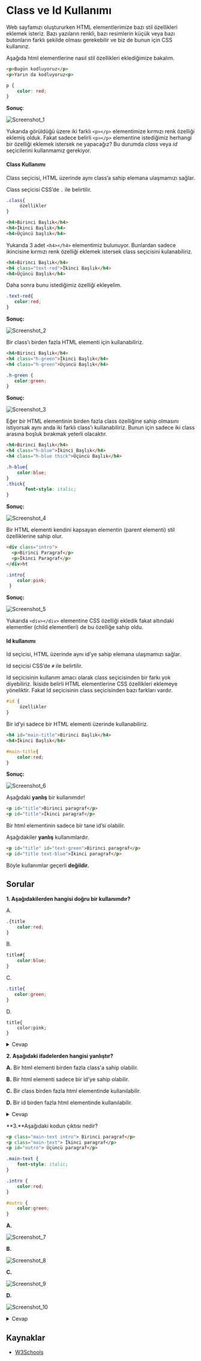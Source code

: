 # Class ve Id Kullanımı

Web sayfamızı oluştururken HTML elementlerimize bazı stil özellikleri eklemek isteriz. Bazı yazıların renkli, bazı resimlerin küçük veya bazı butonların farklı şekilde olması gerekebilir ve biz de bunun için CSS kullanırız. 

Aşağıda html elementlerine nasıl stil özellikleri eklediğimize bakalım.

```html
<p>Bugün kodluyoruz</p>
<p>Yarın da kodluyoruz<p>
```

```css
p {
	color: red;
}
```

**Sonuç**:

![Screenshot_1](assets/Screenshot_1.jpg)



Yukarıda görüldüğü üzere iki farklı `<p></p>` elementimize kırmızı renk özelliği eklemiş olduk. Fakat sadece belirli `<p></p>` elementine istediğimiz herhangi bir özelliği eklemek istersek ne yapacağız? Bu durumda *class* veya *id* seçicilerini kullanmamız gerekiyor.

#### **Class Kullanımı**

Class seçicisi, HTML üzerinde aynı class’a sahip elemana ulaşmamızı sağlar.

Class seçicisi CSS’de `.` ile belirtilir.

```css
.class{
     özellikler
}
```

```html
<h4>Birinci Başlık</h4>
<h4>İkinci Başlık</h4>
<h4>Üçüncü başlık</h4>
```

Yukarıda 3 adet `<h4></h4>` elementimiz bulunuyor. Bunlardan sadece ikincisine kırmızı renk özelliği eklemek istersek class seçicisini kulanabiliriz.

```html
<h4>Birinci Başlık</h4>
<h4 class="text-red">İkinci Başlık</h4>
<h4>Üçüncü Başlık</h4>

```

Daha sonra bunu istediğimiz özelliği ekleyelim.

```css
.text-red{
   color:red;
}

```



**Sonuç:**

![Screenshot_2](assets/Screenshot_2.jpg)



Bir class’ı birden fazla HTML elementi için kullanabiliriz.

```html
<h4>Birinci Başlık</h4>
<h4 class="h-green">İkinci Başlık</h4>
<h4 class="h-green">Üçüncü Başlık</h4>

```

```css
.h-green {
   color:green;
}
```

**Sonuç:**

![Screenshot_3](assets/Screenshot_3.jpg)





Eğer bir HTML elementinin birden fazla class özelliğine sahip olmasını istiyorsak aynı anda iki farklı class’ı kullanabiliriz. Bunun için sadece iki class arasına boşluk bırakmak yeterli olacaktır.

```html
<h4>Birinci Başlık</h4>
<h4 class="h-blue">İkinci Başlık</h4>
<h4 class="h-blue thick">Üçüncü Başlık</h4>

```

```css
.h-blue{
    color:blue;
}
.thick{
       font-style: italic;
}

```

**Sonuç:**

![Screenshot_4](assets/Screenshot_4.jpg)



Bir HTML elementi kendini kapsayan elementin (parent elementi) stil özelliklerine sahip olur.

```html
<div class="intro">
  <p>Birinci Paragraf</p>
  <p>İkinci Paragraf</p>
</div>ht
```

```css
.intro{
    color:pink;
 }
```

**Sonuç:**

![Screenshot_5](assets/Screenshot_5.jpg)



Yukarıda `<div></div>` elementine CSS özelliği ekledik fakat altındaki elementler (child elementleri) de bu özelliğe sahip oldu.

#### **Id kullanımı**

Id seçicisi, HTML üzerinde aynı id’ye sahip elemana ulaşmamızı sağlar.

Id seçicisi CSS’de `#` ile belirtilir.

Id seçicisinin kullanım amacı olarak class seçicisinden bir farkı yok diyebiliriz. İkiside belirli HTML elementlerine CSS özellikleri eklemeye yöneliktir. Fakat Id seçicisinin class seçicisinden bazı farkları vardır.

```css
#id {
     özellikler
}

```

Bir id’yi sadece bir HTML elementi üzerinde kullanabiliriz.

```html
<h4 id="main-title">Birinci Başlık</h4>
<h4>İkinci Başlık</h4>
```

```css
#main-title{
	color:red;
}

```

**Sonuç:**

![Screenshot_6](assets/Screenshot_6.jpg)

Aşağıdaki **yanlış** bir kullanımdır!

```html
<p id="title">Birinci paragraf</p>
<p id="title">İkinci paragraf</p>
```

Bir html elementinin sadece bir tane id’si olabilir. 

Aşağıdakiler **yanlış** kullanımlardır.

```html
<p id="title" id="text-green">Birinci paragraf</p>
<p id="title text-blue">İkinci paragraf</p>
```

Böyle kullanımlar geçerli **değildir.**



## Sorular

**1. Aşağıdakilerden hangisi doğru bir kullanımdır?**

A.

```css
.{title
	color:red;
}
```

B.

```css
title#{
	color:blue;
}
```

C.

```css
.title{
   color:green;
}
```

D.

```
title{
    color:pink;
}
```



<details> 
    <summary>
    Cevap
    </summary>
    <p>Doğru cevap: C seçeneği</p>
</details>


**2.  Aşağıdaki ifadelerden hangisi yanlıştır?**

**A.** Bir html elementi birden fazla class'a sahip olabilir.

**B.** Bir html elementi sadece bir  id'ye sahip olabilir.

**C.** Bir class birden fazla html elementinde kullanılabilir.

**D.** Bir id birden fazla html elementinde kullanılabilir.



<details> 
    <summary>
    Cevap
    </summary>
    <p>Doğru cevap: D seçeneği</p>
    <p>
        Bir id sadece bir html elemanında kullanılabilir.
    </p>
</details>

**3.**Aşağıdaki  kodun çıktısı nedir?

```html
<p class="main-text intro"> Birinci paragraf</p>
<p class="main-text"> İkinci paragraf</p>
<p id="outro"> Üçüncü paragraf</p>
```

```css
.main-text {
    font-style: italic;
}

.intro {
    color:red;
}

#outro {
    color:green;
}
```



**A.**

![Screenshot_7](assets/Screenshot_7.jpg)

**B.**

![Screenshot_8](assets/Screenshot_8.jpg)

**C.**

![Screenshot_9](assets/Screenshot_9.jpg)

**D.**

![Screenshot_10](assets/Screenshot_10.jpg)



<details> 
    <summary>
    Cevap
    </summary>
    <p>Doğru cevap: B seçeneği</p>
</details>






## **Kaynaklar**

- [W3Schools](https://www.w3schools.com)
